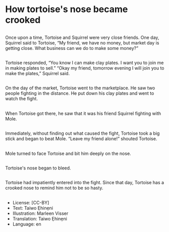 # How tortoise's nose became crooked

##
Once upon a time,
Tortoise and Squirrel
were very close friends.
One day, Squirrel said
to Tortoise, “My friend,
we have no money, but
market day is getting close.
What business can we do
to make some money?”


##
Tortoise responded,
“You know I can make
clay plates. I want you to
join me in making plates
to sell.”
“Okay my friend, tomorrow
evening I will join you to
make the plates,” Squirrel
said.


##
On the day of the market,
Tortoise went to the
marketplace.
He saw two people fighting
in the distance. He put down
his clay plates and went
to watch the fight.


##
When Tortoise got there,
he saw that it was his
friend Squirrel fighting
with Mole.


##
Immediately, without finding
out what caused the fight,
Tortoise took a big stick
and began to beat Mole.
“Leave my friend alone!”
shouted Tortoise.


##
Mole turned to face
Tortoise and bit him
deeply on the nose.


##
Tortoise's nose began to bleed.


##
Tortoise had impatiently
entered into the fight.
Since that day, Tortoise
has a crooked nose to
remind him not to be
so hasty.


##
* License: [CC-BY]
* Text: Taiwo Ẹhinẹni
* Illustration: Marleen Visser
* Translation: Taiwo Ẹhinẹni
* Language: en
